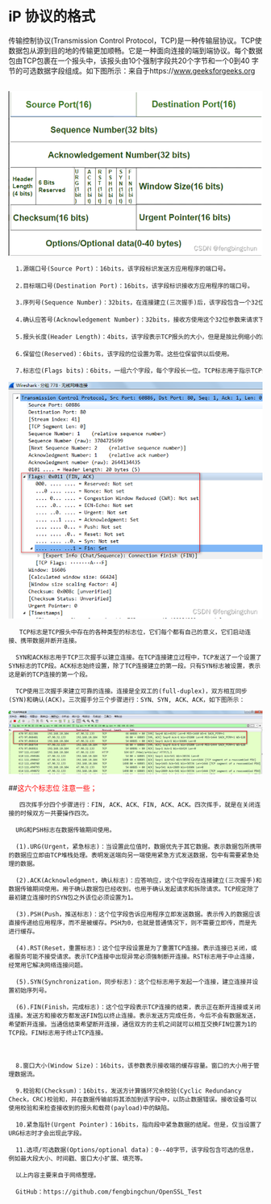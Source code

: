 # iP 协议的格式



传输控制协议(Transmission Control Protocol，TCP)是一种传输层协议。TCP使数据包从源到目的地的传输更加顺畅。它是一种面向连接的端到端协议。每个数据包由TCP包裹在一个报头中，该报头由10个强制字段共20个字节和一个0到40 字节的可选数据字段组成。如下图所示：来自于https://www.geeksforgeeks.org

​     ![img](ip.assets/watermark,type_d3F5LXplbmhlaQ,shadow_50,text_Q1NETiBAZmVuZ2JpbmdjaHVu,size_17,color_FFFFFF,t_70,g_se,x_16.png)

```markdown
  1.源端口号(Source Port)：16bits，该字段标识发送方应用程序的端口号。

  2.目标端口号(Destination Port)：16bits，该字段标识接收方应用程序的端口号。

  3.序列号(Sequence Number)：32bits，在连接建立(三次握手)后，该字段包含一个32位随机初始序列号/起始数据位，随后增加传输的字节数。

  4.确认应答号(Acknowledgement Number)：32bits，接收方使用这个32位参数来请求下一个TCP段。它是下一个预测的TCP段的序列号。

  5.报头长度(Header Length)：4bits，该字段表示TCP报头的大小，但是是按比例缩小的版本。

  6.保留位(Reserved)：6bits，该字段的位设置为零。这些位保留供以后使用。

  7.标志位(Flags bits)：6bits，一组六个字段，每个字段长一位。TCP标志用于指示TCP会话期间的特定状态，可用于故障排除或控制特定连接的处理方式。每个标志位值为1，表示特定标志为”设置”。如下图所示：
```

![img](ip.assets/watermark,type_d3F5LXplbmhlaQ,shadow_50,text_Q1NETiBAZmVuZ2JpbmdjaHVu,size_19,color_FFFFFF,t_70,g_se,x_16.png)

       TCP标志是TCP报头中存在的各种类型的标志位，它们每个都有自己的意义，它们启动连接、携带数据并断开连接。
    
      SYN和ACK标志用于TCP三次握手以建立连接。在TCP连接建立过程中，TCP发送了一个设置了SYN标志的TCP段。ACK标志始终设置，除了TCP连接建立的第一段。只有SYN标志被设置，表示这是新的TCP连接的第一个段。
    
      TCP使用三次握手来建立可靠的连接。连接是全双工的(full-duplex)，双方相互同步(SYN)和确认(ACK)。三次握手分三个步骤进行：SYN、SYN, ACK、ACK，如下图所示：

![img](ip.assets/ee04bc739305434e858dbb6f88663d03.png)

##<font color=red>这六个标志位  注意一些；</font>

       四次挥手分四个步骤进行：FIN, ACK、ACK、FIN, ACK、ACK。四次挥手，就是在关闭连接的时候双方一共要操作四次。
    
      URG和PSH标志在数据传输期间使用。
    
      (1).URG(Urgent，紧急标志)：当设置此位值时，数据优先于其它数据。表示数据包所携带的数据应立即由TCP堆栈处理。表明发送端向另一端使用紧急方式发送数据，包中有需要紧急处理的数据。
    
      (2).ACK(Acknowledgment，确认标志)：应答响应，这个位字段在连接建立(三次握手)和数据传输期间使用。用于确认数据包已经收到，也用于确认发起请求和拆除请求。TCP规定除了最初建立连接时的SYN包之外该位必须设置为1。
    
      (3).PSH(Push，推送标志)：这个位字段告诉应用程序立即发送数据。表示传入的数据应该直接传递给应用程序，而不是被缓存。PSH为0，也就是普通情况下，则不需要立即传，而是先进行缓存。
    
      (4).RST(Reset，重置标志)：这个位字段设置是为了重置TCP连接。表示连接已关闭，或者服务可能不接受请求。表示TCP连接中出现异常必须强制断开连接。RST标志用于中止连接，经常用它解决网络连接问题。
    
      (5).SYN(Synchronization，同步标志)：这个位标志用于发起一个连接，建立连接并设置初始序列号。
    
      (6).FIN(Finish，完成标志)：这个位字段表示TCP连接的结束，表示正在断开连接或关闭连接。发送方和接收方都发送FIN包以终止连接。表示发送方完成任务，今后不会有数据发送，希望断开连接。当通信结束希望断开连接，通信双方的主机之间就可以相互交换FIN位置为1的TCP段。FIN标志用于终止TCP连接。
    
    
    
      8.窗口大小(Window Size)：16bits，该参数表示接收端的缓存容量。窗口的大小用于管理数据流。
    
      9.校验和(Checksum)：16bits，发送方计算循环冗余校验(Cyclic Redundancy Check，CRC)校验和，并在数据传输前将其添加到该字段中，以防止数据错误。接收设备可以使用校验和来检查接收到的报头和载荷(payload)中的缺陷。
    
      10.紧急指针(Urgent Pointer)：16bits，指向段中紧急数据的结尾。但是，仅当设置了URG标志时才会出现此字段。
    
      11.选项/可选数据(Options/optional data)：0--40字节，该字段包含可选的信息，例如最大段大小、时间戳、窗口大小扩展、填充等。
    
      以上内容主要来自于网络整理。
    
      GitHub：https://github.com/fengbingchun/OpenSSL_Test